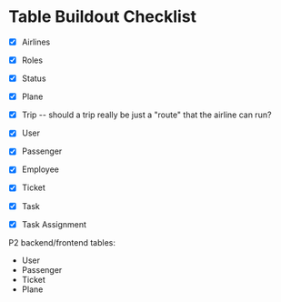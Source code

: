 # Table Buildout Checklist

- [x] Airlines
- [x] Roles
- [x] Status
- [x] Plane
- [x] Trip -- should a trip really be just a "route" that the airline can run?
- [x] User
- [x] Passenger
- [x] Employee
- [x] Ticket
- [x] Task
- [x] Task Assignment


P2 backend/frontend tables:
- User
- Passenger
- Ticket
- Plane
